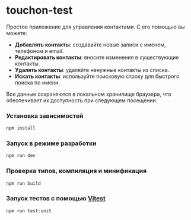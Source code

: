 # touchon-test

Простое приложение для управления контактами. С его помощью вы можете:

- **Добавлять контакты**: создавайте новые записи с именем, телефоном и email.
- **Редактировать контакты**: вносите изменения в существующие контакты.
- **Удалять контакты**: удаляйте ненужные контакты из списка.
- **Искать контакты**: используйте поисковую строку для быстрого поиска по имени.

Все данные сохраняются в локальном хранилище браузера, что обеспечивает их доступность при следующем посещении.

### Установка зависимостей

```sh
npm install
```

### Запуск в режиме разработки

```sh
npm run dev
```

### Проверка типов, компиляция и минификация

```sh
npm run build
```

### Запуск тестов с помощью [Vitest](https://vitest.dev/)

```sh
npm run test:unit
```
